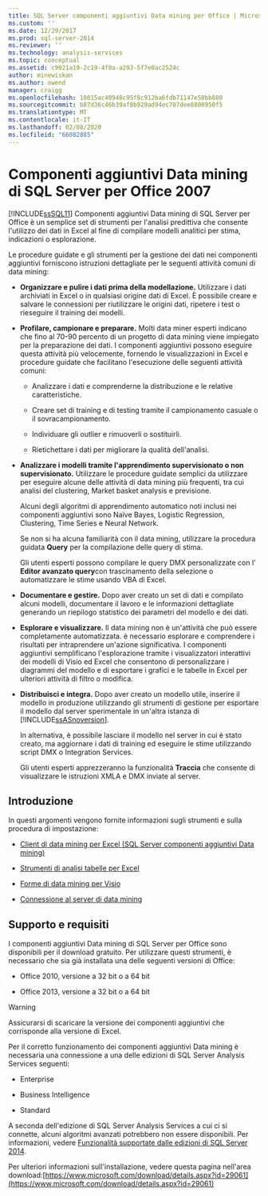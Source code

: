 ```yaml
---
title: SQL Server componenti aggiuntivi Data mining per Office | Microsoft Docs
ms.custom: ''
ms.date: 12/29/2017
ms.prod: sql-server-2014
ms.reviewer: ''
ms.technology: analysis-services
ms.topic: conceptual
ms.assetid: c9021a19-2c19-4f0a-a293-5f7e0ac2524c
author: minewiskan
ms.author: owend
manager: craigg
ms.openlocfilehash: 10015ac40948c95f8c912ba6fdb71147e50bb880
ms.sourcegitcommit: b87d36c46b39af8b929ad94ec707dee8800950f5
ms.translationtype: MT
ms.contentlocale: it-IT
ms.lasthandoff: 02/08/2020
ms.locfileid: "66082885"
---
```

# <a name="sql-server-data-mining-add-ins-for-office"></a>Componenti aggiuntivi Data mining di SQL Server per Office 2007
  
  [!INCLUDE[ssSQL11](../../includes/sssql11-md.md)] Componenti aggiuntivi Data mining di SQL Server per Office è un semplice set di strumenti per l'analisi predittiva che consente l'utilizzo dei dati in Excel al fine di compilare modelli analitici per stima, indicazioni o esplorazione.  
  
 Le procedure guidate e gli strumenti per la gestione dei dati nei componenti aggiuntivi forniscono istruzioni dettagliate per le seguenti attività comuni di data mining:  
  
-   **Organizzare e pulire i dati prima della modellazione.** Utilizzare i dati archiviati in Excel o in qualsiasi origine dati di Excel. È possibile creare e salvare le connessioni per riutilizzare le origini dati, ripetere i test o rieseguire il training dei modelli.  
  
-   **Profilare, campionare e preparare.** Molti data miner esperti indicano che fino al 70-90 percento di un progetto di data mining viene impiegato per la preparazione dei dati. I componenti aggiuntivi possono eseguire questa attività più velocemente, fornendo le visualizzazioni in Excel e procedure guidate che facilitano l'esecuzione delle seguenti attività comuni:  
  
    -   Analizzare i dati e comprenderne la distribuzione e le relative caratteristiche.  
  
    -   Creare set di training e di testing tramite il campionamento casuale o il sovracampionamento.  
  
    -   Individuare gli outlier e rimuoverli o sostituirli.  
  
    -   Rietichettare i dati per migliorare la qualità dell'analisi.  
  
-   **Analizzare i modelli tramite l'apprendimento supervisionato o non supervisionato.** Utilizzare le procedure guidate semplici da utilizzare per eseguire alcune delle attività di data mining più frequenti, tra cui analisi del clustering, Market basket analysis e previsione.  
  
     Alcuni degli algoritmi di apprendimento automatico noti inclusi nei componenti aggiuntivi sono Naïve Bayes, Logistic Regression, Clustering, Time Series e Neural Network.  
  
     Se non si ha alcuna familiarità con il data mining, utilizzare la procedura guidata **Query** per la compilazione delle query di stima.  
  
     Gli utenti esperti possono compilare le query DMX personalizzate con l' **Editor avanzato query**con trascinamento della selezione o automatizzare le stime usando VBA di Excel.  
  
-   **Documentare e gestire.** Dopo aver creato un set di dati e compilato alcuni modelli, documentare il lavoro e le informazioni dettagliate generando un riepilogo statistico dei parametri del modello e dei dati.  
  
-   **Esplorare e visualizzare.** Il data mining non è un'attività che può essere completamente automatizzata. è necessario esplorare e comprendere i risultati per intraprendere un'azione significativa. I componenti aggiuntivi semplificano l'esplorazione tramite i visualizzatori interattivi dei modelli di Visio ed Excel che consentono di personalizzare i diagrammi del modello e di esportare i grafici e le tabelle in Excel per ulteriori attività di filtro o modifica.  
  
-   **Distribuisci e integra.** Dopo aver creato un modello utile, inserire il modello in produzione utilizzando gli strumenti di gestione per esportare il modello dal server sperimentale in un'altra istanza di [!INCLUDE[ssASnoversion](../../includes/ssasnoversion-md.md)].  
  
     In alternativa, è possibile lasciare il modello nel server in cui è stato creato, ma aggiornare i dati di training ed eseguire le stime utilizzando script DMX o Integration Services.  
  
     Gli utenti esperti apprezzeranno la funzionalità **Traccia** che consente di visualizzare le istruzioni XMLA e DMX inviate al server.  
  
## <a name="getting-started"></a>Introduzione  
 In questi argomenti vengono fornite informazioni sugli strumenti e sulla procedura di impostazione:  
  
-   [Client di data mining per Excel &#40;SQL Server componenti aggiuntivi Data mining&#41;](../data-mining-client-for-excel-sql-server-data-mining-add-ins.md)  
  
-   [Strumenti di analisi tabelle per Excel](../table-analysis-tools-for-excel.md)  
  
-   [Forme di data mining per Visio](../data-mining-shapes-for-visio.md)  
  
-   [Connessione al server di data mining](../connect-to-a-data-mining-server.md)  
  
## <a name="support-and-requirements"></a>Supporto e requisiti  
 I componenti aggiuntivi Data mining di SQL Server per Office sono disponibili per il download gratuito. Per utilizzare questi strumenti, è necessario che sia già installata una delle seguenti versioni di Office:  
  
-   Office 2010, versione a 32 bit o a 64 bit  
  
-   Office 2013, versione a 32 bit o a 64 bit  
  
> [!WARNING]  
>  Assicurarsi di scaricare la versione dei componenti aggiuntivi che corrisponde alla versione di Excel.  
  
 Per il corretto funzionamento dei componenti aggiuntivi Data mining è necessaria una connessione a una delle edizioni di SQL Server Analysis Services seguenti:  
  
-   Enterprise  
  
-   Business Intelligence  
  
-   Standard  
  
 A seconda dell'edizione di SQL Server Analysis Services a cui ci si connette, alcuni algoritmi avanzati potrebbero non essere disponibili. Per informazioni, vedere [Funzionalità supportate dalle edizioni di SQL Server 2014](https://msdn.microsoft.com/library/cc645993.aspx).  
  
 Per ulteriori informazioni sull'installazione, vedere questa pagina nell'area download:[https://www.microsoft.com/download/details.aspx?id=29061](https://www.microsoft.com/download/details.aspx?id=29061)  
  
  
